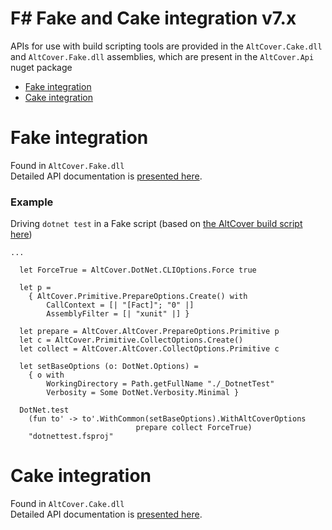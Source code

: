 # F# Fake and Cake integration v7.x

APIs for use with build scripting tools are provided in the `AltCover.Cake.dll` and `AltCover.Fake.dll` assemblies, which are present in the `AltCover.Api` nuget package

* [Fake integration](#fake-integration)
* [Cake integration](#cake-integration)

# Fake integration 
Found in `AltCover.Fake.dll`  
Detailed API documentation is [presented here](AltCover.Fake/Fake-fsapidoc).

### Example
Driving `dotnet test` in a Fake script (based on [the AltCover build script here](https://github.com/SteveGilham/altcover/blob/master/Build/targets.fsx#L3425-L3454))
```
...

  let ForceTrue = AltCover.DotNet.CLIOptions.Force true 

  let p =
    { AltCover.Primitive.PrepareOptions.Create() with
        CallContext = [| "[Fact]"; "0" |]
        AssemblyFilter = [| "xunit" |] }

  let prepare = AltCover.AltCover.PrepareOptions.Primitive p
  let c = AltCover.Primitive.CollectOptions.Create()
  let collect = AltCover.AltCover.CollectOptions.Primitive c

  let setBaseOptions (o: DotNet.Options) =
    { o with
        WorkingDirectory = Path.getFullName "./_DotnetTest"
        Verbosity = Some DotNet.Verbosity.Minimal }

  DotNet.test
    (fun to' -> to'.WithCommon(setBaseOptions).WithAltCoverOptions 
                            prepare collect ForceTrue)
    "dotnettest.fsproj"

```

# Cake integration 

Found in `AltCover.Cake.dll`  
Detailed API documentation is [presented here](AltCover.Cake/AltCover.Cake-apidoc).